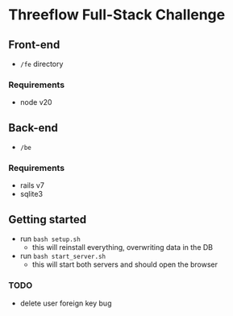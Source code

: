 # Threeflow Full-Stack Challenge

## Front-end
- `/fe` directory
### Requirements
- node v20

## Back-end
- `/be`
### Requirements
- rails v7
- sqlite3

## Getting started
- run `bash setup.sh`
  - this will reinstall everything, overwriting data in the DB
- run `bash start_server.sh`
  - this will start both servers and should open the browser

### TODO
- delete user foreign key bug